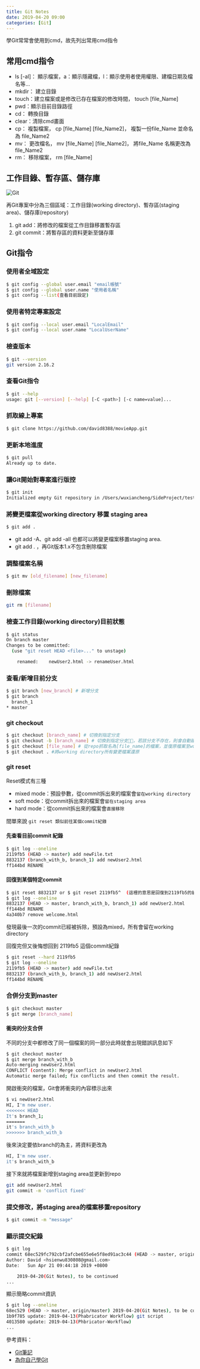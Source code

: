```yaml
---
title: Git Notes
date: 2019-04-20 09:00
categories: [Git]
---
```


學Git常常會使用到cmd，故先列出常用cmd指令

## 常用cmd指令

* ls [-al]： 顯示檔案，a：顯示隱藏檔，l：顯示使用者使用權限、建檔日期及檔名等...
* mkdir： 建立目錄
* touch：建立檔案或是修改已存在檔案的修改時間， touch [file_Name]
* pwd：顯示目前目錄路徑
* cd： 轉換目錄
* clear：清除cmd畫面
* cp： 複製檔案， cp [file_Name] [file_Name2]， 複製一份file_Name 並命名為 file_Name2
* mv： 更改檔名， mv [file_Name] [file_Name2]， 將file_Name 名稱更改為 file_Name2
* rm： 移除檔案， rm [file_Name]

## 工作目錄、暫存區、儲存庫
![Git](https://git-scm.com/images/about/index1@2x.png)

再Git專案中分為三個區域：工作目錄(working directory)、暫存區(staging area)、儲存庫(repository)
1. git add：將修改的檔案從工作目錄移置暫存區
2. git commit：將暫存區的資料更新至儲存庫

## Git指令
### 使用者全域設定
```bash
$ git config --global user.email "email帳號"
$ git config --global user.name "使用者名稱"
$ git config --list(查看目前設定)
```
### 使用者特定專案設定
```bash
$ git config --local user.email "LocalEmail"
$ git config --local user.name "LocalUserName"
```
### 檢查版本
```bash
$ git --version
git version 2.16.2
```
### 查看Git指令
```bash
$ git --help
usage: git [--version] [--help] [-C <path>] [-c name=value]...
```
### 抓取線上專案
```bash
$ git clone https://github.com/david8388/movieApp.git
```
### 更新本地進度
```bash
$ git pull
Already up to date.
```
### 讓Git開始對專案進行版控
```bash
$ git init 
Initialized empty Git repository in /Users/wuxiancheng/SideProject/test/.git/
```
### 將變更檔案從working directory 移置 staging area
```bash
$ git add .
```
* git add -A、git add -all 也都可以將變更檔案移置staging area.
* git add . ，再Git版本1.x不包含刪除檔案

### 調整檔案名稱
```bash
$ git mv [old_filename] [new_filename]
```

### 刪除檔案
```bash
git rm [filename]
```

### 檢查工作目錄(working directory)目前狀態
```bash
$ git status 
On branch master
Changes to be committed:
  (use "git reset HEAD <file>..." to unstage)

	renamed:    newUser2.html -> renameUser.html
```

### 查看/新增目前分支
```bash
$ git branch [new_branch] # 新增分支
$ git branch 
  branch_1
* master
```

### git checkout
```bash
$ git checkout [branch_name] # 切換到指定分支
$ git checkout -b [branch_name] # 切換到指定分支，若該分支不存在，則會自動建立並切換
$ git checkout [file_name] # 從repo抓取名為[file_name]的檔案，並復原檔案至working directory
$ git checkout . #將working directory所有變更檔案還原
```
### git reset
Reset模式有三種
* mixed mode：預設參數，從commit拆出來的檔案會`留在working directory`
* soft mode：從commit拆出來的檔案會`留在staging area`
* hard mode：從commit拆出來的檔案會`直接移除`

間單來說 `git reset 類似前往某個commit紀錄`

#### 先查看目前commit 紀錄
```bash
$ git log --oneline
2119fb5 (HEAD -> master) add newFile.txt
8832137 (branch_with_b, branch_1) add newUser2.html
ff144bd RENAME
```

#### 回復到某個特定commit
```bash
$ git reset 8832137 or $ git reset 2119fb5^  (這裡的意思是回復到2119fb5的前一個commit，也就是8832137)
$ git log --oneline
8832137 (HEAD -> master, branch_with_b, branch_1) add newUser2.html
ff144bd RENAME
4a340b7 remove welcome.html
```
發現最後一次的commit已經被拆除，預設為mixed，所有會留在working directory

回復完但又後悔想回到 2119fb5 這個commit紀錄
```bash
$ git reset --hard 2119fb5
$ git log --oneline
2119fb5 (HEAD -> master) add newFile.txt
8832137 (branch_with_b, branch_1) add newUser2.html
ff144bd RENAME
```

### 合併分支到master
```bash
$ git checkout master
$ git merge [branch_name]
```

#### 衝突的分支合併
不同的分支中都修改了同一個檔案的同一部分此時就會出現錯誤訊息如下
```bash
$ git checkout master
$ git merge branch_with_b
Auto-merging newUser2.html
CONFLICT (content): Merge conflict in newUser2.html
Automatic merge failed; fix conflicts and then commit the result.
```

開啟衝突的檔案，Git會將衝突的內容標示出來

```bash
$ vi newUser2.html
HI, I'm new user.
<<<<<<< HEAD
It's branch_1;
=======
it's branch_with_b
>>>>>>> branch_with_b
```
後來決定要依branch的為主，將資料更改為
```bash
HI, I'm new user.
it's branch_with_b
```

接下來就將檔案新增到staging area並更新到repo
```bash
git add newUser2.html
git commit -m 'conflict fixed'
```

### 提交修改，將staging area的檔案移置repository
```bash
$ git commit -m "message"
```
### 顯示提交紀錄
```bash
$ git log
commit 68ec529fc792cbf2afcbe655e6e5f8ed91ac3c44 (HEAD -> master, origin/master)
Author: David <hsienwu830808@gmail.com>
Date:   Sun Apr 21 09:44:18 2019 +0800

    2019-04-20(Git Notes), to be continued
...
```
顯示簡略commit資訊
```bash
$ git log --oneline
68ec529 (HEAD -> master, origin/master) 2019-04-20(Git Notes), to be continued
1b9f785 update: 2019-04-13(Phabricator Workflow) git script
4013580 update: 2019-04-13(Phbricator-Workflow)
...
```

參考資料：

- [Git筆記](hhttps://cythilya.github.io/2018/04/05/git/)
- [為你自己學Git](https://gitbook.tw/)